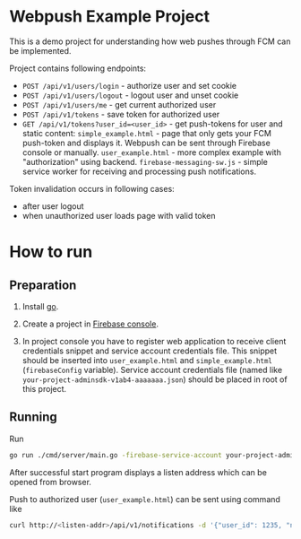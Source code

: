 Webpush Example Project
================

This is a demo project for understanding how web pushes through FCM can be implemented.

Project contains following endpoints:
* `POST /api/v1/users/login` - authorize user and set cookie
* `POST /api/v1/users/logout` - logout user and unset cookie
* `POST /api/v1/users/me` - get current authorized user
* `POST /api/v1/tokens` - save token for authorized user
* `GET /api/v1/tokens?user_id=<user_id>` - get push-tokens for user
and static content:
`simple_example.html` - page that only gets your FCM push-token and displays it.
Webpush can be sent through Firebase console or manually.
`user_example.html` - more complex example with "authorization" using backend.
`firebase-messaging-sw.js` - simple service worker for receiving and processing push notifications.

Token invalidation occurs in following cases:
* after user logout
* when unauthorized user loads page with valid token

# How to run

## Preparation
1. Install [go](https://golang.org/dl/).

1. Create a project in [Firebase console](https://console.firebase.google.com).

1. In project console you have to register web application to receive client credentials snippet and service account credentials file.
This snippet should be inserted into `user_example.html` and `simple_example.html` (`firebaseConfig` variable).
Service account credentials file (named like `your-project-adminsdk-v1ab4-aaaaaaa.json`) should be placed in root of this project.

## Running
Run
```bash
go run ./cmd/server/main.go -firebase-service-account your-project-adminsdk-v1ab4-aaaaaaa.json
```

After successful start program displays a listen address which can be opened from browser.

Push to authorized user (`user_example.html`) can be sent using command like
```bash
curl http://<listen-addr>/api/v1/notifications -d '{"user_id": 1235, "notification":{"title": "hello", "body": "world"}}'
```
